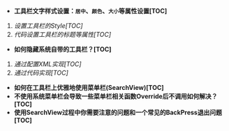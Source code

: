 - **工具栏文字样式设置：`居中`、`颜色`、`大小`等属性设置[TOC]**
1. *设置工具栏的Style[TOC]*
2. *代码设置工具栏的标题等属性[TOC]*
- **如何隐藏系统自带的工具栏？[TOC]**
1. *通过配置XML实现[TOC]*
2. *通过代码实现[TOC]*
- **如何在工具栏上优雅地使用菜单栏(SearchView)[TOC]**
- **不使用系统菜单栏会导致一些菜单栏相关函数Override后不调用如何解决？[TOC]**
- **使用SearchView过程中你需要注意的问题和一个常见的BackPress退出问题[TOC]**